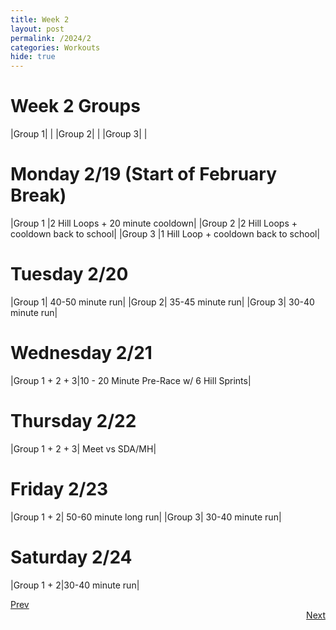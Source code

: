 ```yaml
---
title: Week 2
layout: post
permalink: /2024/2
categories: Workouts
hide: true
---
```



# Week 2 Groups

|Group 1| |
|Group 2| |
|Group 3| |

# Monday 2/19 (Start of February Break)

|Group 1 |2 Hill Loops + 20 minute cooldown|
|Group 2 |2 Hill Loops + cooldown back to school|
|Group 3 |1 Hill Loop + cooldown back to school|

# Tuesday 2/20

|Group 1| 40-50 minute run|
|Group 2| 35-45 minute run|
|Group 3| 30-40 minute run|

# Wednesday 2/21

|Group 1 + 2 + 3|10 - 20 Minute Pre-Race w/ 6 Hill Sprints|

# Thursday 2/22

|Group 1 + 2 + 3| Meet vs SDA/MH|

# Friday 2/23

|Group 1 + 2| 50-60 minute long run|
|Group 3| 30-40 minute run|

# Saturday 2/24

|Group 1 + 2|30-40 minute run|


<div style="text-align: left"> <a href="{{site.baseurl}}/2024/1">Prev</a></div> 
<div style="text-align: right"> <a href="{{site.baseurl}}/2024/3">Next</a></div>